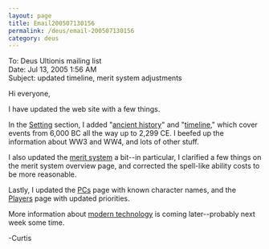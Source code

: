 ```yaml
---
layout: page
title: Email200507130156
permalink: /deus/email-200507130156
category: deus
---
```

To: Deus Ultionis mailing list
<br>Date: Jul 13, 2005 1:56 AM
<br>Subject: updated timeline, merit system adjustments

Hi everyone,

I have updated the web site with a few things.

In the [Setting](setting) section, I added &quot;[ancient history](ancient-history)&quot;  and &quot;[timeline](timeline),&quot;
which cover events from 6,000 BC all the way up to 2,299 CE. I beefed
up the information about WW3 and WW4, and lots of other stuff.

I also updated the [merit system](merit-system) a bit--in particular, I clarified a
few things on the merit system overview page, and corrected the
spell-like ability costs to be more reasonable.

Lastly, I updated the [PCs](player-characters) page with known character names, and the
[Players](players) page with updated priorities.

More information about [modern technology](technology) is coming later--probably
next week some time.

-Curtis

